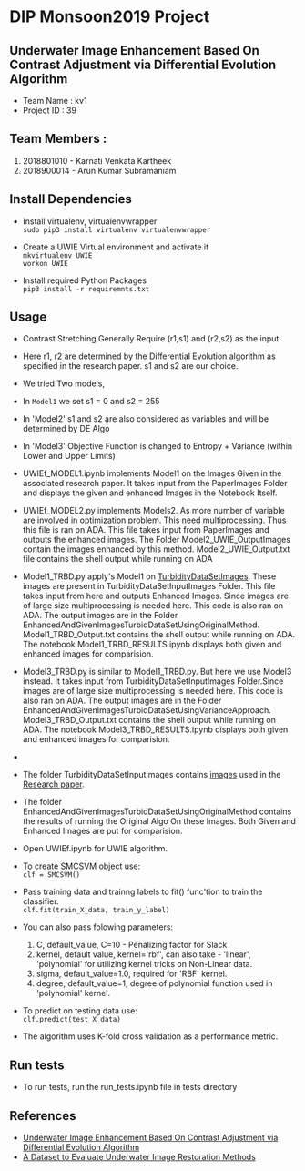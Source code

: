 # DIP Monsoon2019 Project  

## Underwater Image Enhancement Based On Contrast Adjustment via Differential Evolution Algorithm   
- Team Name     : kv1   
- Project ID    : 39
## Team Members  : 

  1. 2018801010 - Karnati Venkata Kartheek    
  2. 2018900014 - Arun Kumar Subramaniam

## Install Dependencies

- Install virtualenv, virtualenvwrapper   
  `sudo pip3 install virtualenv virtualenvwrapper`  
  
- Create a UWIE Virtual environment and activate it   
  `mkvirtualenv UWIE`   
  `workon UWIE`  

- Install required Python Packages   
  `pip3 install -r requiremnts.txt`
 
 ## Usage   
 - Contrast Stretching Generally Require (r1,s1) and (r2,s2) as the input
 - Here r1, r2 are determined by the Differential Evolution algorithm as specified in the research paper. s1 and s2 are our choice.
 - We tried Two models,
 - In `Model1` we set s1 = 0 and s2 = 255
 - In 'Model2' s1 and s2 are also considered as variables and will be determined by DE Algo
 - In 'Model3' Objective Function is changed to Entropy + Variance (within Lower and Upper Limits) 
 - UWIEf_MODEL1.ipynb implements Model1 on the Images Given in the associated research paper. It takes input from the PaperImages Folder and displays the given and enhanced Images in the Notebook Itself.
 - UWIEf_MODEL2.py implements Models2. As more number of variable are involved in optimization problem. This need multiprocessing. Thus this file is ran on ADA. This file takes input from PaperImages and outputs the enhanced images. The Folder Model2_UWIE_OutputImages contain the images enhanced by this method. Model2_UWIE_Output.txt file contains the shell output while running on ADA
 
 - Model1_TRBD.py apply's Model1 on [TurbidityDataSetImages](http://amandaduarte.com.br/turbid/Turbid_Dataset.pdf). These images are present in TurbidityDataSetInputImages Folder. This file takes input from here and outputs Enhanced Images. Since images are of large size multiprocessing is needed here. This code is also ran on ADA. The output images are in the Folder EnhancedAndGivenImagesTurbidDataSetUsingOriginalMethod. Model1_TRBD_Output.txt contains the shell output while running on ADA. The notebook Model1_TRBD_RESULTS.ipynb displays both given and enhanced images for comparision.
 
 - Model3_TRBD.py is similar to Model1_TRBD.py. But here we use Model3 instead. It takes input from TurbidityDataSetInputImages Folder.Since images are of large size multiprocessing is needed here. This code is also ran on ADA. The output images are in the Folder  EnhancedAndGivenImagesTurbidDataSetUsingVarianceApproach.  Model3_TRBD_Output.txt contains the shell output while running on ADA. The notebook Model3_TRBD_RESULTS.ipynb displays both given and enhanced images for comparision.
 -
 - The folder TurbidityDataSetInputImages contains [images](http://amandaduarte.com.br/turbid/turbid/Milk.zip) used in the [Research paper](http://amandaduarte.com.br/turbid/Turbid_Dataset.pdf).
 - The folder EnhancedAndGivenImagesTurbidDataSetUsingOriginalMethod contains the results of running the Original Algo On these Images. Both Given and Enhanced Images are put for comparision.
 - Open UWIEf.ipynb for UWIE algorithm.
 - To create SMCSVM object use:   
   `clf = SMCSVM()`
 
 - Pass training data and trainng labels to fit() func'tion to train the classifier.   
   `clf.fit(train_X_data, train_y_label)`   
 
 - You can also pass folowing parameters:
    
    1. C, default_value, C=10 - Penalizing factor for Slack  
    2. kernel, default value, kernel='rbf', can also take - 'linear', 'polynomial'  for utilizing kernel tricks on Non-Linear data.   
    3. sigma, default_value=1.0, required for 'RBF' kernel.
    4. degree, default_value=1, degree of polynomial function used in 'polynomial' kernel.
 - To predict on testing data use:    
   `clf.predict(test_X_data)`
 - The algorithm uses K-fold cross validation as a performance metric.
 
 
 ## Run tests
 
 - To run tests, run the run_tests.ipynb file in tests directory
 
 ## References
 
 - [Underwater Image Enhancement Based On Contrast Adjustment via Differential Evolution Algorithm](https://ieeexplore.ieee.org/stamp/stamp.jsp?tp=&arnumber=7571849&tag=1)
 - [A Dataset to Evaluate Underwater Image
Restoration Methods](http://amandaduarte.com.br/turbid/Turbid_Dataset.pdf)   
 
    
 

